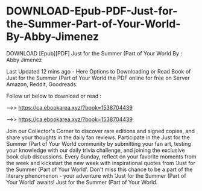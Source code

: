 # DOWNLOAD-Epub-PDF-Just-for-the-Summer-Part-of-Your-World-By-Abby-Jimenez
DOWNLOAD [Epub][PDF] Just for the Summer (Part of Your World By : Abby Jimenez

Last Updated 12 mins ago - Here Options to Downloading or Read Book of Just for the Summer (Part of Your World the PDF online for free on Server Amazon, Reddit, Goodreads.
 
Follow url below to download or read :
 
-->> https://ca.ebookarea.xyz/?book=1538704439
 
-->> https://ca.ebookarea.xyz/?book=1538704439
 
Join our Collector's Corner to discover rare editions and signed copies, and share your thoughts in the daily fan reviews.
Participate in the Just for the Summer (Part of Your World community by submitting your fan art, testing your knowledge with our daily trivia challenge, and joining the exclusive book club discussions.
Every Sunday, reflect on your favorite moments from the week and kickstart the new week with inspirational quotes from 'Just for the Summer (Part of Your World'. Don't miss this chance to be a part of the literary phenomenon - your adventure with 'Just for the Summer (Part of Your World' awaits! Just for the Summer (Part of Your World.
